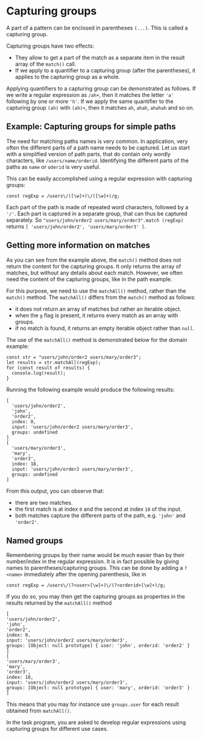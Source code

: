 # Capturing groups

A part of a pattern can be enclosed in parentheses `(...)`. This is called a 
capturing group. 

Capturing groups have two effects:
-  They allow to get a part of the match as a separate item in the result 
   array of the `match()` call.
- If we apply to a quantifier to a capturing group (after the parentheses), it 
  applies to the capturing group as a whole.

Applying quantifiers to a capturing group can be demonstrated as follows. If 
we write a regular expression as `/ah+`, then it matches the letter `'a'` 
following by one or more `'h'`. If we apply the same quantifier to the 
capturing group `(ah)` with `(ah)+`, then it matches `ah`, `ahah`, `ahahah` 
and so on.

## Example: Capturing groups for simple paths

The need for matching paths names is very common. In application, very 
often the different parts of a path name needs to be captured. Let us 
start with a simplified version of path parts, that do contain only wordly 
characters, like `/users/name/orderid`. Identifying the different 
parts of the paths as `name` or `oderid` is very useful.

This can be easily accomplished using a regular expression with capturing 
groups:
```
const regExp = /users\/([\w]+)\/([\w]+)/g;
```
Each part of the path is made of repeated word characters, 
followed by a `'/'`. Each part is captured in a separate group, that can 
thus be captured separately. So `"users/john/order2 users/mary/order3".match
(regExp)` returns `[ 'users/john/order2', 'users/mary/order3' ]`.

## Getting more information on matches

As you can see from the example above, the `match()` method does not return 
the content for the capturing groups. It only returns the array of matches, 
but without any details about each match. However, we often need the content 
of the capturing groups, like in the path example.

For this purpose, we need to use the `matchAll()` method, rather than the 
`match()` method. The `matchAll()` differs from the `match()` method as 
follows: 
- it does not return an array of matches but rather an iterable object.
- when the `g` flag is present, it returns every match as an array with groups.
- if no match is found, it returns an empty iterable object rather than `null`.

The use of the `matchAll()` method is demonstrated below for the domain example:
```
const str = "users/john/order2 users/mary/order3";
let results = str.matchAll(regExp);
for (const result of results) {
  console.log(result);
}
```
Running the following example would produce the following results:
```
[                                              
  'users/john/order2',                         
  'john',                                      
  'order2',                                    
  index: 0,                                    
  input: 'users/john/order2 users/mary/order3',
  groups: undefined                            
]                                              
[                                              
  'users/mary/order3',                         
  'mary',                                      
  'order3',                                    
  index: 18,                                   
  input: 'users/john/order2 users/mary/order3',
  groups: undefined                            
]         
```

From this output, you can observe that:
- there are two matches.
- the first match is at index `0` and the second at index `18` of the input.
- both matches capture the different parts of the path, e.g. `'john'` and 
  `'order2'`.

## Named groups

Remembering groups by their name would be much easier than by their 
number/index in the regular expression. It is in fact possible by giving 
names to parentheses/capturing groups. This can be done by adding a `?
<name>` immediately after the opening parenthesis, like in 
```
const regExp = /users\/(?<user>[\w]+)\/(?<orderid>[\w]+)/g;
```
If you do so, you may then get the capturing groups as properties in the 
results returned by the `matchAll()` method
```
[                                                                     
'users/john/order2',                                                
'john',                                                             
'order2',                                                           
index: 0,                                                           
input: 'users/john/order2 users/mary/order3',                       
groups: [Object: null prototype] { user: 'john', orderid: 'order2' }
]                                                                     
[                                                                     
'users/mary/order3',                                                
'mary',                                                             
'order3',                                                           
index: 18,                                                          
input: 'users/john/order2 users/mary/order3',                       
groups: [Object: null prototype] { user: 'mary', orderid: 'order3' }
]  
```
This means that you may for instance use `groups.user` for each result 
obtained from `matchAll()`.

In the task program, you are asked to develop regular expressions using 
capturing groups for different use cases.

